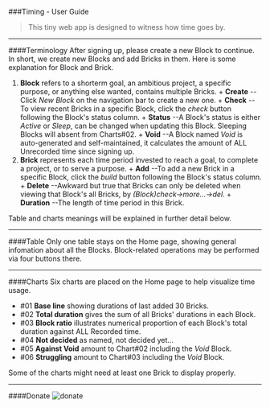 ###Timing - User Guide

>This tiny web app is designed to witness how time goes by.

---

####Terminology
After signing up, please create a new Block to continue. In short, we create new Blocks and add Bricks in them. Here is some explanation for Block and Brick.
  1. **Block** refers to a shorterm goal, an ambitious project, a specific purpose, or anything else wanted, contains multiple Bricks.
    + __Create__  --Click *New Block* on the navigation bar to create a new one.
    + __Check__  --To view recent Bricks in a specific Block, click the *check* button following the Block's status column.
    + __Status__ --A Block's status is either *Active* or *Sleep*, can be changed when updating this Block. Sleeping Blocks will absent from Charts#02.
    + __Void__ --A Block named *Void* is auto-generated and self-maintained, it calculates the amount of ALL Unrecorded time since signing up.
  2. **Brick** represents each time period invested to reach a goal, to complete a project, or to serve a purpose.
    + __Add__  --To add a new Brick in a specific Block, click the *build* button following the Block's status column.
    + __Delete__  --Awkward but true that Bricks can only be deleted when viewing that Block's all Bricks, by *(Block)check->more...->del*.
    + __Duration__  --The length of time period in this Brick.

Table and charts meanings will be explained in further detail below.

---

####Table
Only one table stays on the Home page, showing general infomation about all the Blocks. Block-related operations may be performed via four buttons there.

---

####Charts
Six charts are placed on the Home page to help visualize time usage.
+ \#01 __Base line__      showing durations of last added 30 Bricks.
+ \#02 __Total duration__ gives the sum of all Bricks' durations in each Block.
+ \#03 __Block ratio__    illustrates numerical proportion of each Block's total duration against ALL Recorded time.
+ \#04 __Not decided__    as named, not decided yet...
+ \#05 __Against Void__   amount to Chart#02 including the *Void* Block.
+ \#06 __Struggling__     amount to Chart#03 including the *Void* Block.

Some of the charts might need at least one Brick to display properly.

---

####Donate
![donate](http://www.kgroup.ren/donate.png)

